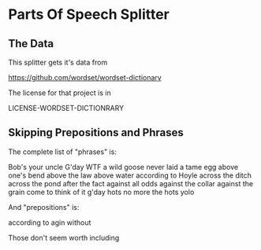 # Parts Of Speech Splitter

## The Data

This splitter gets it's data from

https://github.com/wordset/wordset-dictionary

The license for that project is in

LICENSE-WORDSET-DICTIONRARY


## Skipping Prepositions and Phrases

The complete list of "phrases" is:

Bob's your uncle
G'day
WTF
a wild goose never laid a tame egg
above one's bend
above the law
above water
according to Hoyle
across the ditch
across the pond
after the fact
against all odds
against the collar
against the grain
come to think of it
g'day
hots
no more
the hots
yolo

And "prepositions" is:

according to
agin
without

Those don't seem worth including




